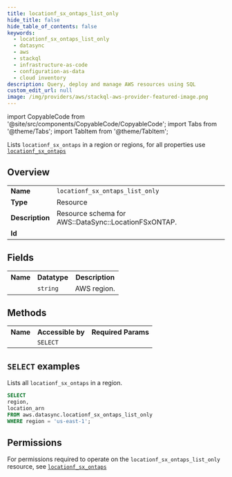 ```yaml
---
title: locationf_sx_ontaps_list_only
hide_title: false
hide_table_of_contents: false
keywords:
  - locationf_sx_ontaps_list_only
  - datasync
  - aws
  - stackql
  - infrastructure-as-code
  - configuration-as-data
  - cloud inventory
description: Query, deploy and manage AWS resources using SQL
custom_edit_url: null
image: /img/providers/aws/stackql-aws-provider-featured-image.png
---
```


import CopyableCode from '@site/src/components/CopyableCode/CopyableCode';
import Tabs from '@theme/Tabs';
import TabItem from '@theme/TabItem';

Lists <code>locationf_sx_ontaps</code> in a region or regions, for all properties use <a href="/providers/aws/serviceName/locationf_sx_ontaps/"><code>locationf_sx_ontaps</code></a>

## Overview
<table><tbody>
<tr><td><b>Name</b></td><td><code>locationf_sx_ontaps_list_only</code></td></tr>
<tr><td><b>Type</b></td><td>Resource</td></tr>
<tr><td><b>Description</b></td><td>Resource schema for AWS::DataSync::LocationFSxONTAP.</td></tr>
<tr><td><b>Id</b></td><td><CopyableCode code="aws.datasync.locationf_sx_ontaps_list_only" /></td></tr>
</tbody></table>

## Fields
<table><tbody><tr><th>Name</th><th>Datatype</th><th>Description</th></tr><tr><td><CopyableCode code="region" /></td><td><code>string</code></td><td>AWS region.</td></tr>
</tbody></table>

## Methods

<table><tbody>
  <tr>
    <th>Name</th>
    <th>Accessible by</th>
    <th>Required Params</th>
  </tr>
  <tr>
    <td><CopyableCode code="list_resources" /></td>
    <td><code>SELECT</code></td>
    <td><CopyableCode code="region" /></td>
  </tr>
</tbody></table>

## `SELECT` examples
Lists all <code>locationf_sx_ontaps</code> in a region.
```sql
SELECT
region,
location_arn
FROM aws.datasync.locationf_sx_ontaps_list_only
WHERE region = 'us-east-1';
```


## Permissions

For permissions required to operate on the <code>locationf_sx_ontaps_list_only</code> resource, see <a href="/providers/aws/datasync/locationf_sx_ontaps/#permissions"><code>locationf_sx_ontaps</code></a>

